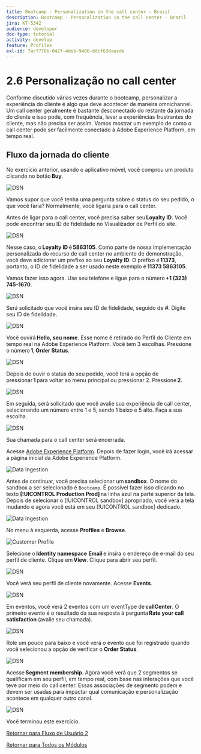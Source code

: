 ```yaml
---
title: Bootcamp - Personalization in the call center - Brazil
description: Bootcamp - Personalization in the call center - Brazil
jira: KT-5342
audience: developer
doc-type: tutorial
activity: develop
feature: Profiles
exl-id: 7acf778b-042f-4deb-9406-ddcf63daacda
---
```

# 2.6 Personalização no call center

Conforme discutido várias vezes durante o bootcamp, personalizar a experiência do cliente é algo que deve acontecer de maneira omnichannel. Um call center geralmente é bastante desconectado do restante da jornada do cliente e isso pode, com frequência, levar a experiências frustrantes do cliente, mas não precisa ser assim. Vamos mostrar um exemplo de como o call center pode ser facilmente conectado à Adobe Experience Platform, em tempo real. 

## Fluxo da jornada do cliente

No exercício anterior, usando o aplicativo móvel, você comprou um produto clicando no botão **Buy**. 

![DSN](./images/app20.png)

Vamos supor que você tenha uma pergunta sobre o status do seu pedido, o que você faria? Normalmente, você ligaria para o call center. 

Antes de ligar para o call center, você precisa saber seu **Loyalty ID**. Você pode encontrar seu ID de fidelidade no Visualizador de Perfil do site.

![DSN](./images/cc1.png)

Nesse caso, o **Loyalty ID** é **5863105**. Como parte de nossa implementação personalizada do recurso de call center no ambiente de demonstração, você deve adicionar um prefixo ao seu **Loyalty ID**. O prefixo é **11373**, portanto, o ID de fidelidade a ser usado neste exemplo é **11373 5863105**. 

Vamos fazer isso agora. Use seu telefone e ligue para o número **+1 (323) 745-1670**. 

![DSN](./images/cc2.png)

Será solicitado que você insira seu ID de fidelidade, seguido de **#**. Digite seu ID de fidelidade. 

![DSN](./images/cc3.png)

Você ouvirá **Hello, seu nome**. Esse nome é retirado do Perfil do Cliente em tempo real na Adobe Experience Platform. Você tem 3 escolhas. Pressione o número **1**, **Order Status**. 

![DSN](./images/cc4.png)

Depois de ouvir o status do seu pedido, você terá a opção de pressionar **1** para voltar ao menu principal ou pressionar 2. Pressione **2**.

![DSN](./images/cc5.png)

Em seguida, será solicitado que você avalie sua experiência de call center, selecionando um número entre 1 e 5, sendo 1 baixo e 5 alto. Faça a sua escolha. 

![DSN](./images/cc6.png)

Sua chamada para o call center será encerrada. 

Acesse [Adobe Experience Platform](https://experience.adobe.com/platform). Depois de fazer login, você irá acessar a página inicial da Adobe Experience Platform.

![Data Ingestion](./images/home.png)

Antes de continuar, você precisa selecionar um **sandbox**. O nome do sandbox a ser selecionado é ``Bootcamp``. É possível fazer isso clicando no texto **[!UICONTROL Production Prod]** na linha azul na parte superior da tela. Depois de selecionar o [!UICONTROL sandbox] apropriado, você verá a tela mudando e agora você está em seu [!UICONTROL sandbox] dedicado. 

![Data Ingestion](./images/sb1.png)

No menu à esquerda, acesse **Profiles** e **Browse**.

![Customer Profile](./images/homemenu.png)

Selecione o **Identity namespace** **Email** e insira o endereço de e-mail do seu perfil de cliente. Clique em **View**. Clique para abrir seu perfil. 

![DSN](./images/cc7.png)

Você verá seu perfil de cliente novamente. Acesse **Events**.

![DSN](./images/cc8.png)

Em eventos, você verá 2 eventos com um eventType de **callCenter**. O primeiro evento é o resultado da sua resposta à pergunta **Rate your call satisfaction** (avalie seu chamada). 

![DSN](./images/cc9.png)

Role um pouco para baixo e você verá o evento que foi registrado quando você selecionou a opção de verificar o **Order Status**.

![DSN](./images/cc10.png)

Acesse **Segment membership**. Agora você verá que 2 segmentos se qualificam em seu perfil, em tempo real, com base nas interações que você teve por meio do call center. Essas associações de segmento podem e devem ser usadas para impactar qual comunicação e personalização acontece em qualquer outro canal. 

![DSN](./images/cc11.png)

Você terminou este exercício.

[Retornar para Fluxo de Usuário 2](./uc2.md)

[Retornar para Todos os Módulos](../../overview.md)
